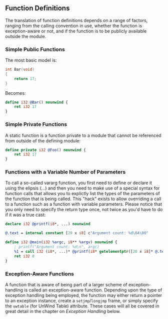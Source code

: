## Function Definitions



The translation of function definitions depends on a range of factors, ranging from the calling convention in use, whether the
function is exception-aware or not, and if the function is to be publicly available outside the module.


### Simple Public Functions

The most basic model is:

```cpp
int Bar(void)
{
	return 17;
}
```
Becomes:


```ll
define i32 @Bar() nounwind {
	ret i32 17
}
```
### Simple Private Functions


A static function is a function private to a module that cannot be referenced from outside of the defining module:

```ll
define private i32 @Foo() nounwind {
	ret i32 17
}
```
### Functions with a Variable Number of Parameters


To call a so-called vararg function, you first need to define or declare it using the elipsis (...) and then you need to make use
of a special syntax for function calls that allows you to explictly list the types of the parameters of the function that is being
called.  This "hack" exists to allow overriding a call to a function such as a function with variable parameters.  Please notice
that you only need to specify the return type once, not twice as you'd have to do if it was a true cast:

```ll
declare i32 @printf(i8*, ...) nounwind

@.text = internal constant [20 x i8] c"Argument count: %d\0A\00"

define i32 @main(i32 %argc, i8** %argv) nounwind {
	; printf("Argument count: %d\n", argc)
	%1 = call i32 (i8*, ...)* @printf(i8* getelementptr([20 x i8]* @.text, i32 0, i32 0), i32 %argc)
	ret i32 0
}
```
### Exception-Aware Functions


A function that is aware of being part of a larger scheme of exception-handling is called an exception-aware function.  Depending
upon the type of exception handling being employed, the function may either return a pointer to an exception instance, create a
`setjmp`/`longjmp` frame, or simply specify the `uwtable` (for UnWind Table) attribute.  These cases will all be covered in
great detail in the chapter on *Exception Handling* below.


